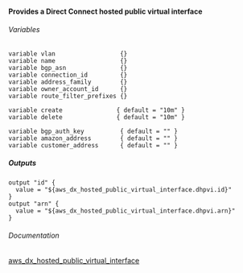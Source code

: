 #### Provides a Direct Connect hosted public virtual interface


###### Variables
```
variable vlan                  {}
variable name                  {}
variable bgp_asn               {}
variable connection_id         {}
variable address_family        {}
variable owner_account_id      {}
variable route_filter_prefixes {}

variable create               { default = "10m" }
variable delete               { default = "10m" }

variable bgp_auth_key          { default = "" }
variable amazon_address        { default = "" }
variable customer_address      { default = "" }
```

##### Outputs
```
output "id" {
  value = "${aws_dx_hosted_public_virtual_interface.dhpvi.id}"
}
output "arn" {
  value = "${aws_dx_hosted_public_virtual_interface.dhpvi.arn}"
}
```

###### Documentation
[aws_dx_hosted_public_virtual_interface](https://www.terraform.io/docs/providers/aws/r/dx_hosted_public_virtual_interface.html)
